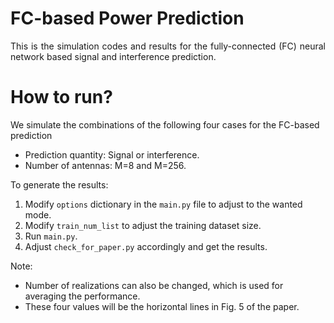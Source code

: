 # FC-based Power Prediction
<p align="justify">
  This is the simulation codes and results for the fully-connected (FC) neural network based signal and interference prediction.
</p>

# How to run?

We simulate the combinations of the following four cases for the FC-based prediction

- Prediction quantity: Signal or interference.
- Number of antennas: M=8 and M=256.

To generate the results:

1. Modify `options` dictionary in the `main.py` file to adjust to the wanted mode.
2. Modify `train_num_list` to adjust the training dataset size.
3. Run `main.py`.
4. Adjust `check_for_paper.py` accordingly and get the results.

Note:

- Number of realizations can also be changed, which is used for averaging the performance.
- These four values will be the horizontal lines in Fig. 5 of the paper.
